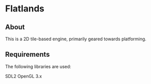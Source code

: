 # Flatlands

## About

This is a 2D tile-based engine, primarily geared towards platforming.

## Requirements

The following libraries are used:

SDL2
OpenGL 3.x

